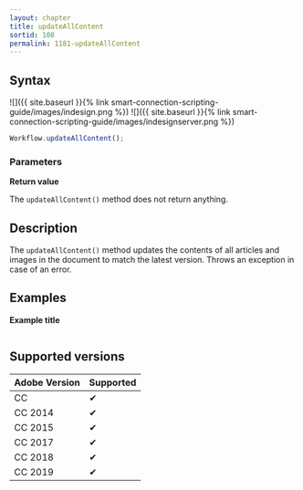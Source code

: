 ```yaml
---
layout: chapter
title: updateAllContent
sortid: 108
permalink: 1181-updateAllContent
---
```

## Syntax

![]({{ site.baseurl }}{% link smart-connection-scripting-guide/images/indesign.png %}) ![]({{ site.baseurl }}{% link smart-connection-scripting-guide/images/indesignserver.png %})
```javascript
Workflow.updateAllContent();
```

### Parameters

**Return value**

The `updateAllContent()` method does not return anything.

## Description

The `updateAllContent()` method updates the contents of all articles and images in the document to match the latest version. Throws an exception in case of an error.

## Examples

**Example title**

```javascript

```

## Supported versions

| Adobe Version | Supported |
|---------------|-----------|
| CC            | ✔         |
| CC 2014       | ✔         |
| CC 2015       | ✔         |
| CC 2017       | ✔         |
| CC 2018       | ✔         |
| CC 2019       | ✔         |